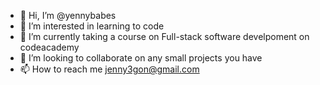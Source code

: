 - 👋 Hi, I’m @yennybabes
- 👀 I’m interested in learning to code
- 🌱 I’m currently taking a course on Full-stack software develpoment on codeacademy
- 💞️ I’m looking to collaborate on any small projects you have 
- 📫 How to reach me jenny3gon@gmail.com

<!---
yennybabes/yennybabes is a ✨ special ✨ repository because its `README.md` (this file) appears on your GitHub profile.
You can click the Preview link to take a look at your changes.
--->

